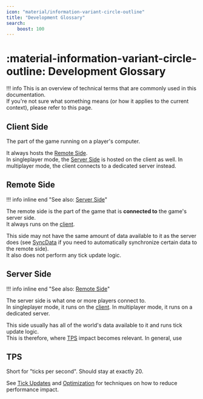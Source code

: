 ```yaml
---
icon: "material/information-variant-circle-outline"
title: "Development Glossary"
search:
    boost: 100
---
```



<!--
    !!!!!!!!!!!!!!!!!!!!!!!!!!!!!!!!!!!!  IMPORTANT  !!!!!!!!!!!!!!!!!!!!!!!!!!!!!!!!!!
    !!                                                                               !!
    !!   When editing this document, always keep the entries in alphabetical order   !!
    !!                                                                               !!
    !!!!!!!!!!!!!!!!!!!!!!!!!!!!!!!!!!!!!!!!!!!!!!!!!!!!!!!!!!!!!!!!!!!!!!!!!!!!!!!!!!!
-->


# :material-information-variant-circle-outline: Development Glossary

!!! info
    This is an overview of technical terms that are commonly used in this documentation.  
    If you're not sure what something means (or how it applies to the current context), please refer to this page.


## Client Side

The part of the game running on a player's computer.

It always hosts the [Remote Side](#remote-side).  
In singleplayer mode, the [Server Side](#server-side) is hosted on the client as well. In multiplayer mode, the client
connects to a dedicated server instead.


## Remote Side

!!! info inline end "See also: [Server Side](#server-side)"

The remote side is the part of the game that is **connected to** the game's server side.  
It always runs on the [client](#client-side).

This side may not have the same amount of data available to it as the server does (see [SyncData](../SyncData) if you
need to automatically synchronize certain data to the remote side).  
It also does not perform any tick update logic.


## Server Side

!!! info inline end "See also: [Remote Side](#remote-side)"

The server side is what one or more players connect to.  
In singleplayer mode, it runs on the [client](#client-side). In multiplayer mode, it runs on a dedicated server.

This side usually has all of the world's data available to it and runs tick update logic.  
This is therefore, where [TPS](#tps) impact becomes relevant. In general, use 


## TPS

Short for "ticks per second". Should stay at exactly 20.

See [Tick Updates](General-Topics/Tick-Updates.md) and [Optimization](General-Topics/Optimization.md) for techniques
on how to reduce performance impact.